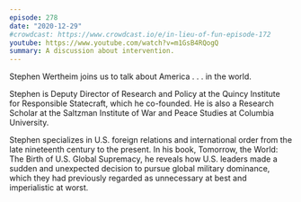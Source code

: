 ```yaml
---
episode: 278
date: "2020-12-29"
#crowdcast: https://www.crowdcast.io/e/in-lieu-of-fun-episode-172
youtube: https://www.youtube.com/watch?v=m1GsB4RQogQ
summary: A discussion about intervention.
---
```

Stephen Wertheim joins us to talk about America . . . in the world.

Stephen is Deputy Director of Research and Policy at the Quincy Institute for Responsible Statecraft, which he co-founded. He is also a Research Scholar at the Saltzman Institute of War and Peace Studies at Columbia University.

Stephen specializes in U.S. foreign relations and international order from the late nineteenth century to the present. In his book, Tomorrow, the World: The Birth of U.S. Global Supremacy, he reveals how U.S. leaders made a sudden and unexpected decision to pursue global military dominance, which they had previously regarded as unnecessary at best and imperialistic at worst.
